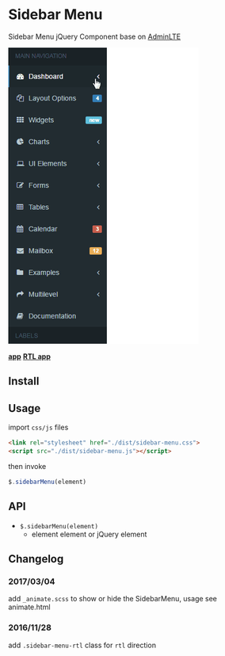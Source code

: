 # Sidebar Menu

Sidebar Menu jQuery Component base on [AdminLTE](https://github.com/almasaeed2010/AdminLTE)

<img src="screenshot.gif" width="384">

**[app](https://huang-x-h.github.io/sidebar-menu/)** **[RTL app](https://huang-x-h.github.io/sidebar-menu/index-rtl.html)**

## Install

## Usage

import `css/js` files

```html
<link rel="stylesheet" href="./dist/sidebar-menu.css">
<script src="./dist/sidebar-menu.js"></script>
```

then invoke

```js
$.sidebarMenu(element)
```

## API

- `$.sidebarMenu(element)`
  - element element or jQuery element

## Changelog

### 2017/03/04

add `_animate.scss` to show or hide the SidebarMenu, usage see animate.html

### 2016/11/28

add `.sidebar-menu-rtl` class for `rtl` direction
